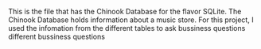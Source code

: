 This is the file that has the Chinook Database for the flavor SQLite. The Chinook Database holds information about a music store. For this project, I used the infomation from the different tables to ask bussiness questions different bussiness questions

